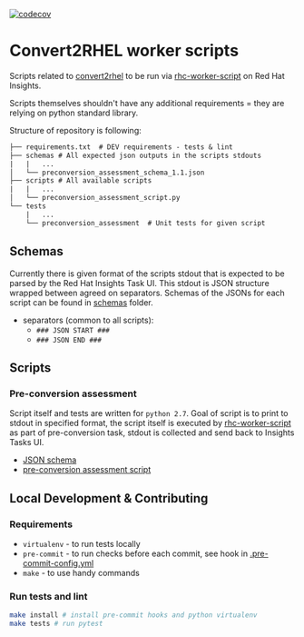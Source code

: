 [![codecov](https://codecov.io/gh/oamg/convert2rhel-worker-scripts/graph/badge.svg?token=Q187FG2S5Z)](https://codecov.io/gh/oamg/convert2rhel-worker-scripts)

# Convert2RHEL worker scripts

Scripts related to [convert2rhel](https://github.com/oamg/convert2rhel) to be run via [rhc-worker-script](https://github.com/oamg/rhc-worker-script) on Red Hat Insights.

Scripts themselves shouldn't have any additional requirements = they are relying on python standard library.

Structure of repository is following:

```txt
├── requirements.txt  # DEV requirements - tests & lint
├── schemas # All expected json outputs in the scripts stdouts
|   |   ...
│   └── preconversion_assessment_schema_1.1.json
├── scripts # All available scripts
|   |   ...
│   └── preconversion_assessment_script.py
└── tests
    |   ...
    └── preconversion_assessment  # Unit tests for given script
```

## Schemas

Currently there is given format of the scripts stdout that is expected to be parsed by the Red Hat Insights Task UI. This stdout is JSON structure wrapped between agreed on separators. Schemas of the JSONs for each script can be found in [schemas](schemas) folder.

* separators (common to all scripts):
    * `### JSON START ###`
    * `### JSON END ###`

## Scripts

### Pre-conversion assessment

Script itself and tests are written for `python 2.7`. Goal of script is to print to stdout in specified format, the script itself is executed by [rhc-worker-script](https://github.com/oamg/rhc-worker-script) as part of pre-conversion task, stdout is collected and send back to Insights Tasks UI.

* [JSON schema](schemas/preconversion_assessment_schema_1.0.json)
* [pre-conversion assessment script](scripts/c2r_script.py)

## Local Development & Contributing

### Requirements

* `virtualenv` - to run tests locally
* `pre-commit` - to run checks before each commit, see hook in [.pre-commit-config.yml](./.pre-commit-config.yaml)
* `make` - to use handy commands

### Run tests and lint

```sh
make install # install pre-commit hooks and python virtualenv
make tests # run pytest
```
